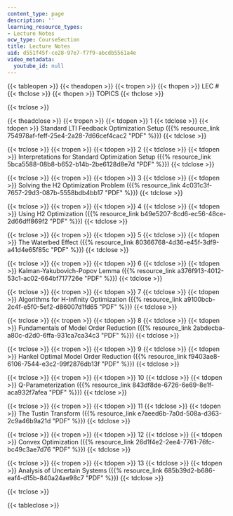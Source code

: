 ```yaml
---
content_type: page
description: ''
learning_resource_types:
- Lecture Notes
ocw_type: CourseSection
title: Lecture Notes
uid: d551f45f-ce28-97e7-f7f9-abcdb5561a4e
video_metadata:
  youtube_id: null
---
```


{{< tableopen >}}
{{< theadopen >}}
{{< tropen >}}
{{< thopen >}}
LEC #
{{< thclose >}}
{{< thopen >}}
TOPICS
{{< thclose >}}

{{< trclose >}}

{{< theadclose >}}
{{< tropen >}}
{{< tdopen >}}
1
{{< tdclose >}}
{{< tdopen >}}
Standard LTI Feedback Optimization Setup ({{% resource_link 754978af-feff-25e4-2a28-7d66cef4cac2 "PDF" %}})
{{< tdclose >}}

{{< trclose >}}
{{< tropen >}}
{{< tdopen >}}
2
{{< tdclose >}}
{{< tdopen >}}
Interpretations for Standard Optimization Setup ({{% resource_link 5bca5588-08b8-b652-b14b-2be6128d8e7d "PDF" %}})
{{< tdclose >}}

{{< trclose >}}
{{< tropen >}}
{{< tdopen >}}
3
{{< tdclose >}}
{{< tdopen >}}
Solving the H2 Optimization Problem ({{% resource_link 4c031c3f-7657-29d3-087b-5558bdb4bb17 "PDF" %}})
{{< tdclose >}}

{{< trclose >}}
{{< tropen >}}
{{< tdopen >}}
4
{{< tdclose >}}
{{< tdopen >}}
Using H2 Optimization ({{% resource_link b49e5207-8cd6-ec56-48ce-2d66dff869f2 "PDF" %}})
{{< tdclose >}}

{{< trclose >}}
{{< tropen >}}
{{< tdopen >}}
5
{{< tdclose >}}
{{< tdopen >}}
The Waterbed Effect ({{% resource_link 80366768-4d36-e45f-3df9-a41d4e65f85c "PDF" %}})
{{< tdclose >}}

{{< trclose >}}
{{< tropen >}}
{{< tdopen >}}
6
{{< tdclose >}}
{{< tdopen >}}
Kalman-Yakubovich-Popov Lemma ({{% resource_link a376f913-4012-53c1-ac02-664bf717726e "PDF" %}})
{{< tdclose >}}

{{< trclose >}}
{{< tropen >}}
{{< tdopen >}}
7
{{< tdclose >}}
{{< tdopen >}}
Algorithms for H-Infinity Optimization ({{% resource_link a9100bcb-2c4f-e5f0-5ef2-d86007d1fd65 "PDF" %}})
{{< tdclose >}}

{{< trclose >}}
{{< tropen >}}
{{< tdopen >}}
8
{{< tdclose >}}
{{< tdopen >}}
Fundamentals of Model Order Reduction ({{% resource_link 2abdecba-a80c-d2d0-6ffa-931ca7ca34c3 "PDF" %}})
{{< tdclose >}}

{{< trclose >}}
{{< tropen >}}
{{< tdopen >}}
9
{{< tdclose >}}
{{< tdopen >}}
Hankel Optimal Model Order Reduction ({{% resource_link f9403ae8-6106-7544-e3c2-99f2876db13f "PDF" %}})
{{< tdclose >}}

{{< trclose >}}
{{< tropen >}}
{{< tdopen >}}
10
{{< tdclose >}}
{{< tdopen >}}
Q-Parameterization ({{% resource_link 843df8de-6726-6e69-8e1f-aca932f7afea "PDF" %}})
{{< tdclose >}}

{{< trclose >}}
{{< tropen >}}
{{< tdopen >}}
11
{{< tdclose >}}
{{< tdopen >}}
The Tustin Transform ({{% resource_link e7aeed6b-7a0d-508a-d363-2c9a46b9a21d "PDF" %}})
{{< tdclose >}}

{{< trclose >}}
{{< tropen >}}
{{< tdopen >}}
12
{{< tdclose >}}
{{< tdopen >}}
Convex Optimization ({{% resource_link 26d1f4e2-2ee4-7761-76fc-bc49c3ae7d76 "PDF" %}})
{{< tdclose >}}

{{< trclose >}}
{{< tropen >}}
{{< tdopen >}}
13
{{< tdclose >}}
{{< tdopen >}}
Analysis of Uncertain Systems ({{% resource_link 685b39d2-b686-eaf4-d15b-840a24ae98c7 "PDF" %}})
{{< tdclose >}}

{{< trclose >}}

{{< tableclose >}}